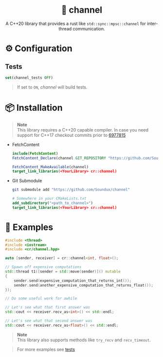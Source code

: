 <div align="center">

# 🧵 channel

A C++20 library that provides a rust like `std::sync::mpsc::channel` for inter-thread communication.

</div>

# ⚙️ Configuration

## Tests

```cmake
set(channel_tests OFF)
```
> If set to `ON`, *channel* will build tests.

# 📦 Installation

> **Note**  
> This library requires a C++20 capable compiler.
> In case you need support for C++17 checkout commits prior to [6977815](https://github.com/Soundux/channel/tree/6977815409b4c3c02d74a7aee3fc29f01d632feb)

- FetchContent
    ```cmake
    include(FetchContent)
    FetchContent_Declare(channel GIT_REPOSITORY "https://github.com/Soundux/channel")

    FetchContent_MakeAvailable(channel)
    target_link_libraries(<YourLibrary> cr::channel)
    ```
- Git Submodule
    ```bash
    git submodule add "https://github.com/Soundux/channel"
    ```
    ```cmake
    # Somewhere in your CMakeLists.txt
    add_subdirectory("<path_to_channel>")
    target_link_libraries(<YourLibrary> cr::channel)
    ```

# 📒 Examples

```cpp
#include <thread>
#include <iostream>
#include <cr/channel.hpp>

auto [sender, receiver] = cr::channel<int, float>();

// Spawn off expensive computations
std::thread t1([sender = std::move(sender)]() mutable
{
    sender.send(expensive_computation_that_returns_int());
    sender.send(another_expensive_computation_that_returns_float());
});

// Do some useful work for awhile

// Let's see what that first answer was
std::cout << receiver.recv_as<int>() << std::endl;

// Let's see what that second answer was
std::cout << receiver.recv_as<float>() << std::endl;
```

> **Note**  
> This library also supports methods like `try_recv` and `recv_timeout`.

> For more examples see [tests](tests/)